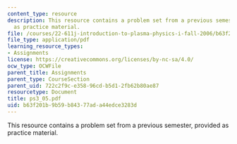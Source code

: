 ```yaml
---
content_type: resource
description: This resource contains a problem set from a previous semester, provided
  as practice material.
file: /courses/22-611j-introduction-to-plasma-physics-i-fall-2006/b63f201b9b59b84377ada44edce3283d_ps3_05.pdf
file_type: application/pdf
learning_resource_types:
- Assignments
license: https://creativecommons.org/licenses/by-nc-sa/4.0/
ocw_type: OCWFile
parent_title: Assignments
parent_type: CourseSection
parent_uid: 722c2f9c-e358-96cd-b5d1-2fb62b80ae87
resourcetype: Document
title: ps3_05.pdf
uid: b63f201b-9b59-b843-77ad-a44edce3283d
---
```

This resource contains a problem set from a previous semester, provided as practice material.